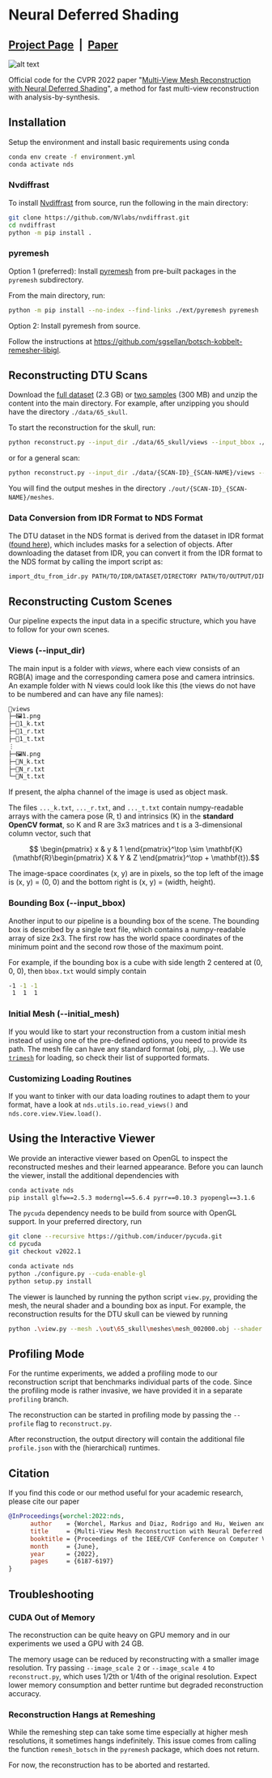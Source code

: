 # Neural Deferred Shading

## [Project Page](https://fraunhoferhhi.github.io/neural-deferred-shading) &nbsp;|&nbsp; [Paper](https://mworchel.github.io/assets/papers/neural_deferred_shading_with_supp.pdf) 

![alt text](docs/static/images/collection_large_bright_small.jpg)

Official code for the CVPR 2022 paper "[Multi-View Mesh Reconstruction with Neural Deferred Shading](https://openaccess.thecvf.com/content/CVPR2022/html/Worchel_Multi-View_Mesh_Reconstruction_With_Neural_Deferred_Shading_CVPR_2022_paper.html)", a method for fast multi-view reconstruction with analysis-by-synthesis.

## Installation

Setup the environment and install basic requirements using conda

```bash
conda env create -f environment.yml
conda activate nds
```

### Nvdiffrast

To install [Nvdiffrast](https://github.com/NVlabs/nvdiffrast) from source, run the following in the main directory:

```bash
git clone https://github.com/NVlabs/nvdiffrast.git
cd nvdiffrast
python -m pip install .
```

### pyremesh

Option 1 (preferred): Install [pyremesh](https://github.com/sgsellan/botsch-kobbelt-remesher-libigl) from pre-built packages in the `pyremesh` subdirectory.

From the main directory, run:

```bash
python -m pip install --no-index --find-links ./ext/pyremesh pyremesh
```

Option 2: Install pyremesh from source.

Follow the instructions at https://github.com/sgsellan/botsch-kobbelt-remesher-libigl.

## Reconstructing DTU Scans

Download the [full dataset](https://www.dropbox.com/s/56ym2qrjfg7jymo/data.zip) (2.3 GB) or [two samples](https://www.dropbox.com/s/x5hrx26l1pmz1id/data.zip) (300 MB) and unzip the content into the main directory. For example, after unzipping you should have the directory `./data/65_skull`.

To start the reconstruction for the skull, run:
```bash
python reconstruct.py --input_dir ./data/65_skull/views --input_bbox ./data/65_skull/bbox.txt
```
or for a general scan:
```bash
python reconstruct.py --input_dir ./data/{SCAN-ID}_{SCAN-NAME}/views --input_bbox ./data/{SCAN-ID}_{SCAN-NAME}/bbox.txt
```

You will find the output meshes in the directory `./out/{SCAN-ID}_{SCAN-NAME}/meshes`.

### Data Conversion from IDR Format to NDS Format

The DTU dataset in the NDS format is derived from the dataset in IDR format ([found here](https://github.com/lioryariv/idr)), which includes masks for a selection of objects. After downloading the dataset from IDR, you can convert it from the IDR format to the NDS format by calling the import script as:

```bash
import_dtu_from_idr.py PATH/TO/IDR/DATASET/DIRECTORY PATH/TO/OUTPUT/DIRECTORY
```

## Reconstructing Custom Scenes

Our pipeline expects the input data in a specific structure, which you have to follow for your own scenes.

### Views (--input_dir)

The main input is a folder with *views*, where each view consists of an RGB(A) image and the corresponding camera pose and camera intrinsics. An example folder with N views could look like this (the views do not have to be numbered and can have any file names):

```bash
📂views
├─🖼️1.png
├─📜1_k.txt
├─📜1_r.txt
├─📜1_t.txt
⋮
├─🖼️N.png
├─📜N_k.txt
├─📜N_r.txt
└─📜N_t.txt
```

If present, the alpha channel of the image is used as object mask.

The files `..._k.txt`, `..._r.txt`, and `..._t.txt` contain numpy-readable arrays with the camera pose (R, t) and intrinsics (K) in the **standard OpenCV format**, so K and R are 3x3 matrices and t is a 3-dimensional column vector, such that

$$ \begin{pmatrix} x & y & 1 \end{pmatrix}^\top \sim \mathbf{K}(\mathbf{R}\begin{pmatrix} X & Y & Z \end{pmatrix}^\top + \mathbf{t}).$$

The image-space coordinates (x, y) are in pixels, so the top left of the image is (x, y) = (0, 0) and the bottom right is (x, y) = (width, height).

### Bounding Box (--input_bbox)

Another input to our pipeline is a bounding box of the scene. The bounding box is described by a single text file, which contains a numpy-readable array of size 2x3. The first row has the world space coordinates of the minimum point and the second row those of the maximum point. 

For example, if the bounding box is a cube with side length 2 centered at (0, 0, 0), then `bbox.txt` would simply contain
```bash
-1 -1 -1
 1  1  1
```

### Initial Mesh (--initial_mesh)

If you would like to start your reconstruction from a custom initial mesh instead of using one of the pre-defined options, you need to provide its path. The mesh file can have any standard format (obj, ply, ...). We use [`trimesh`](https://trimsh.org/) for loading, so check their list of supported formats.

### Customizing Loading Routines

If you want to tinker with our data loading routines to adapt them to your format, have a look at `nds.utils.io.read_views()` and `nds.core.view.View.load()`.

## Using the Interactive Viewer

We provide an interactive viewer based on OpenGL to inspect the reconstructed meshes and their learned appearance. Before you can launch the viewer, install the additional dependencies with

```bash
conda activate nds
pip install glfw==2.5.3 moderngl==5.6.4 pyrr==0.10.3 pyopengl==3.1.6
```

The `pycuda` dependency needs to be build from source with OpenGL support. In your preferred directory, run

```bash
git clone --recursive https://github.com/inducer/pycuda.git
cd pycuda
git checkout v2022.1

conda activate nds
python ./configure.py --cuda-enable-gl
python setup.py install
```

The viewer is launched by running the python script `view.py`, providing the mesh, the neural shader and a bounding box as input. For example, the reconstruction results for the DTU skull can be viewed by running

```bash
python .\view.py --mesh .\out\65_skull\meshes\mesh_002000.obj --shader .\out\65_skull\shaders\shader_002000.pt --bbox .\out\65_skull\bbox.txt
```

## Profiling Mode

For the runtime experiments, we added a profiling mode to our reconstruction script that benchmarks individual parts of the code. Since the profiling mode is rather invasive, we have provided it in a separate `profiling` branch.

The reconstruction can be started in profiling mode by passing the `--profile` flag to `reconstruct.py`.

After reconstruction, the output directory will contain the additional file `profile.json` with the (hierarchical) runtimes.

## Citation

If you find this code or our method useful for your academic research, please cite our paper

```bibtex
@InProceedings{worchel:2022:nds,
      author    = {Worchel, Markus and Diaz, Rodrigo and Hu, Weiwen and Schreer, Oliver and Feldmann, Ingo and Eisert, Peter},
      title     = {Multi-View Mesh Reconstruction with Neural Deferred Shading},
      booktitle = {Proceedings of the IEEE/CVF Conference on Computer Vision and Pattern Recognition (CVPR)},
      month     = {June},
      year      = {2022},
      pages     = {6187-6197}
}
```

## Troubleshooting

### CUDA Out of Memory

The reconstruction can be quite heavy on GPU memory and in our experiments we used a GPU with 24 GB.

The memory usage can be reduced by reconstructing with a smaller image resolution. Try passing `--image_scale 2` or `--image_scale 4` to `reconstruct.py`, which uses 1/2th or 1/4th of the original resolution. Expect lower memory consumption and better runtime but degraded reconstruction accuracy.

### Reconstruction Hangs at Remeshing

While the remeshing step can take some time especially at higher mesh resolutions, it sometimes hangs indefinitely. This issue comes from calling the function `remesh_botsch` in the `pyremesh` package, which does not return.

For now, the reconstruction has to be aborted and restarted.
